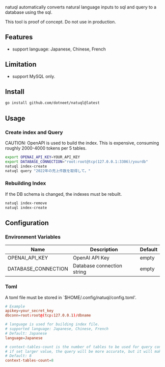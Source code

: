 natuql automatically converts natural language inputs to sql and query to a database using the sql.

This tool is proof of concept. Do not use in production.

## Features

  - support language: Japanese, Chinese, French
 
## Limitation

 - support MySQL only.

## Install

```bash
go install github.com/dotneet/natuql@latest
```

## Usage

### Create index and Query

CAUTION: 
OpenAPI is used to build the index.
This is expensive, consuming roughly 2000-4000 tokens per 5 tables.

```bash
export OPENAI_API_KEY=YOUR_API_KEY
export DATABASE_CONNECTION="root:root@tcp(127.0.0.1:3306)/yourdb"
natuql index-create
natuql query "2022年の売上件数を取得して。"
```

### Rebuilding Index 

If the DB schema is changed, the indexes must be rebuilt.

```bash
natuql index-remove
natuql index-create
```

## Configuration

### Environment Variables

| Name | Description | Default |
| --- | --- |---------|
| OPENAI_API_KEY | OpenAI API Key | empty   |
| DATABASE_CONNECTION | Database connection string | empty   |


### Toml

A toml file must be stored in `$HOME/.config/natuql/config.toml'.

```toml
# Example
apikey=your_secret_key
dbconn=root:root@(tcp:127.0.0.1)/dbname

# language is used for building index file.
# supported language: Japanese, Chinese, French
# Default: Japanese
language=Japanese

# context-tables-count is the number of tables to be used for query context.
# if set larger value, the query will be more accurate, but it will make the query expensive.
# Default: 8
context-tables-count=8
```
